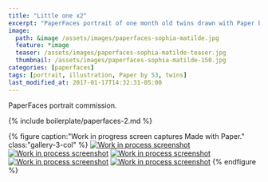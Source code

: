 ```yaml
---
title: "Little one x2"
excerpt: "PaperFaces portrait of one month old twins drawn with Paper by 53 on an iPad."
image: 
  path: &image /assets/images/paperfaces-sophia-matilde.jpg 
  feature: *image
  teaser: /assets/images/paperfaces-sophia-matilde-teaser.jpg
  thumbnail: /assets/images/paperfaces-sophia-matilde-150.jpg
categories: [paperfaces]
tags: [portrait, illustration, Paper by 53, twins]
last_modified_at: 2017-01-17T14:32:31-05:00
---
```


PaperFaces portrait commission.

{% include boilerplate/paperfaces-2.md %}

{% figure caption:"Work in progress screen captures Made with Paper." class:"gallery-3-col" %}
[![Work in process screenshot](/assets/images/paperfaces-sophia-matilde-process-1-600.jpg)](/assets/images/paperfaces-sophia-matilde-process-1-lg.jpg)
[![Work in process screenshot](/assets/images/paperfaces-sophia-matilde-process-2-600.jpg)](/assets/images/paperfaces-sophia-matilde-process-2-lg.jpg)
[![Work in process screenshot](/assets/images/paperfaces-sophia-matilde-process-3-600.jpg)](/assets/images/paperfaces-sophia-matilde-process-3-lg.jpg)
[![Work in process screenshot](/assets/images/paperfaces-sophia-matilde-process-4-600.jpg)](/assets/images/paperfaces-sophia-matilde-process-4-lg.jpg)
[![Work in process screenshot](/assets/images/paperfaces-sophia-matilde-process-5-600.jpg)](/assets/images/paperfaces-sophia-matilde-process-5-lg.jpg)
{% endfigure %}
